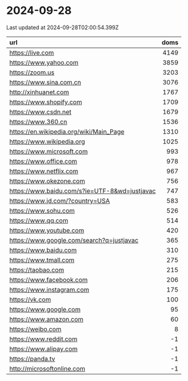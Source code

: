 # 2024-09-28

<!-- BEGIN -->
Last updated at 2024-09-28T02:00:54.399Z

url | doms
:- | -:
https://live.com | 4149
https://www.yahoo.com | 3859
https://zoom.us | 3203
https://www.sina.com.cn | 3076
http://xinhuanet.com | 1767
https://www.shopify.com | 1709
https://www.csdn.net | 1679
https://www.360.cn | 1536
https://en.wikipedia.org/wiki/Main_Page | 1310
https://www.wikipedia.org | 1025
https://www.microsoft.com | 993
https://www.office.com | 978
https://www.netflix.com | 967
https://www.okezone.com | 756
https://www.baidu.com/s?ie=UTF-8&wd=justjavac | 747
https://www.jd.com/?country=USA | 583
https://www.sohu.com | 526
https://www.qq.com | 514
https://www.youtube.com | 420
https://www.google.com/search?q=justjavac | 365
https://www.baidu.com | 310
https://www.tmall.com | 275
https://taobao.com | 215
https://www.facebook.com | 206
https://www.instagram.com | 175
https://vk.com | 100
https://www.google.com | 95
https://www.amazon.com | 60
https://weibo.com | 8
https://www.reddit.com | -1
https://www.alipay.com | -1
https://panda.tv | -1
http://microsoftonline.com | -1
<!-- END -->
